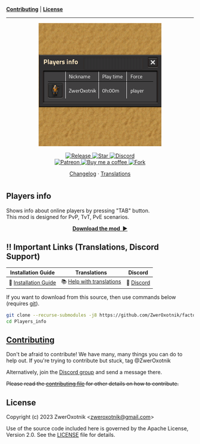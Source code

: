 **[Contributing](#contributing)** |
**[License](#license)**

---

<p align="center">
  <img
    src="thumbnail.png"
    alt="Easy API"
  />
</p>

<p align="center">
  <a href="https://github.com/ZwerOxotnik/factorio-Players_info/tags">
    <img src="https://img.shields.io/github/tag/ZwerOxotnik/factorio-Players_info.svg?label=Release&color=FF5500" alt="Release">
  </a>
  <a href="https://github.com/ZwerOxotnik/factorio-Players_info/stargazers">
    <img src="https://img.shields.io/github/stars/ZwerOxotnik/factorio-Players_info.svg?label=Stars&color=F08125" alt="Star">
  </a>
  <a href="https://discord.gg/YyJVUCa">
    <img src="https://discordapp.com/api/guilds/480103519769067542/widget.png?style=shield" alt="Discord">
  <br/>
  <a href="https://www.patreon.com/ZwerOxotnik">
    <img src="https://ionicabizau.github.io/badges/patreon.svg" alt="Patreon">
  <a href="https://ko-fi.com/zweroxotnik">
    <img src="https://www.buymeacoffee.com/assets/img/guidelines/download-assets-sm-2.svg" height="20" alt="Buy me a coffee">
  <a href="http://github.com/ZwerOxotnik/factorio-Players_info/fork">
    <img src="https://img.shields.io/github/forks/ZwerOxotnik/factorio-Players_info.svg?label=Forks&color=7889DD" alt="Fork">
  </a>
</p>

<p align="center">
  <a href="changelog.txt">Changelog</a>
  ·
  <a href="https://crowdin.com/project/factorio-mods-localization">Translations</a>
</p>

<h1></h1>

<!-- Put your "fancy" image/video here -->
<!-- <img
  src=""
  align="right"
/> -->

Players info
------------

Shows info about online players by pressing "TAB" button.\
This mod is designed for PvP, TvT, PvE scenarios.

<p align="center">
  <a href="https://mods.factorio.com/mod/Players_info/downloads"><strong>Download the mod&nbsp;&nbsp;▶</strong></a>
</p>

‼️ Important Links (Translations, Discord Support)
---------------------------------------------------------------

| Installation Guide | Translations | Discord |
| ------------------ | ------------ | ------- |
| 📖 [Installation Guide](https://wiki.factorio.com/index.php?title=Installing_Mods) | 📚 [Help with translations](https://crowdin.com/project/factorio-mods-localization) | 🦜 [Discord][discord] |

If you want to download from this source, then use commands below (requires [git][git]).

```bash
git clone --recurse-submodules -j8 https://github.com/ZwerOxotnik/factorio-Players_info
cd Players_info
```

[Contributing](/CONTRIBUTING.md)
--------------------------------

Don't be afraid to contribute! We have many, many things you can do to help out. If you're trying to contribute but stuck, tag @ZwerOxotnik

Alternatively, join the [Discord group][Discord] and send a message there.

~~Please read the [contributing file](/CONTRIBUTING.md) for other details on how to contribute.~~

License
-------

Copyright (c) 2023 ZwerOxotnik \<zweroxotnik@gmail.com\>

Use of the source code included here is governed by the Apache License, Version 2.0. See the [LICENSE](/LICENSE) file for details.

[discord]: https://discord.gg/YyJVUCa
[GitHub-page]: https://zweroxotnik.github.io/Players_info/
[git]: https://git-scm.com/downloads
